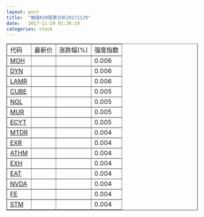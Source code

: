 ```yaml
---
layout: post
title:  "触碰R20股票分析20171129"
date:   2017-11-29 01:36:19
categories: stock
---
```

<script type="text/javascript">
var stockList = []
stockList.push('gb_moh');
stockList.push('gb_dyn');
stockList.push('gb_lamr');
stockList.push('gb_cube');
stockList.push('gb_ngl');
stockList.push('gb_mur');
stockList.push('gb_ecyt');
stockList.push('gb_mtdr');
stockList.push('gb_exr');
stockList.push('gb_athm');
stockList.push('gb_exh');
stockList.push('gb_eat');
stockList.push('gb_nvda');
stockList.push('gb_fe');
stockList.push('gb_stm');
</script>

<table border="1">
 <tr>
 <td>代码</td>
  <td>最新价</td>
  <td>涨跌幅(%)</td>
 <td>强度指数</td>
</tr>
  <tr id="moh"><td><a href="http://stock.finance.sina.com.cn/usstock/quotes/MOH.html" target="_blank">MOH</a></td><td></td><td></td><td>0.006</td></tr>
  <tr id="dyn"><td><a href="http://stock.finance.sina.com.cn/usstock/quotes/DYN.html" target="_blank">DYN</a></td><td></td><td></td><td>0.006</td></tr>
  <tr id="lamr"><td><a href="http://stock.finance.sina.com.cn/usstock/quotes/LAMR.html" target="_blank">LAMR</a></td><td></td><td></td><td>0.006</td></tr>
  <tr id="cube"><td><a href="http://stock.finance.sina.com.cn/usstock/quotes/CUBE.html" target="_blank">CUBE</a></td><td></td><td></td><td>0.005</td></tr>
  <tr id="ngl"><td><a href="http://stock.finance.sina.com.cn/usstock/quotes/NGL.html" target="_blank">NGL</a></td><td></td><td></td><td>0.005</td></tr>
  <tr id="mur"><td><a href="http://stock.finance.sina.com.cn/usstock/quotes/MUR.html" target="_blank">MUR</a></td><td></td><td></td><td>0.005</td></tr>
  <tr id="ecyt"><td><a href="http://stock.finance.sina.com.cn/usstock/quotes/ECYT.html" target="_blank">ECYT</a></td><td></td><td></td><td>0.005</td></tr>
  <tr id="mtdr"><td><a href="http://stock.finance.sina.com.cn/usstock/quotes/MTDR.html" target="_blank">MTDR</a></td><td></td><td></td><td>0.004</td></tr>
  <tr id="exr"><td><a href="http://stock.finance.sina.com.cn/usstock/quotes/EXR.html" target="_blank">EXR</a></td><td></td><td></td><td>0.004</td></tr>
  <tr id="athm"><td><a href="http://stock.finance.sina.com.cn/usstock/quotes/ATHM.html" target="_blank">ATHM</a></td><td></td><td></td><td>0.004</td></tr>
  <tr id="exh"><td><a href="http://stock.finance.sina.com.cn/usstock/quotes/EXH.html" target="_blank">EXH</a></td><td></td><td></td><td>0.004</td></tr>
  <tr id="eat"><td><a href="http://stock.finance.sina.com.cn/usstock/quotes/EAT.html" target="_blank">EAT</a></td><td></td><td></td><td>0.004</td></tr>
  <tr id="nvda"><td><a href="http://stock.finance.sina.com.cn/usstock/quotes/NVDA.html" target="_blank">NVDA</a></td><td></td><td></td><td>0.004</td></tr>
  <tr id="fe"><td><a href="http://stock.finance.sina.com.cn/usstock/quotes/FE.html" target="_blank">FE</a></td><td></td><td></td><td>0.004</td></tr>
  <tr id="stm"><td><a href="http://stock.finance.sina.com.cn/usstock/quotes/STM.html" target="_blank">STM</a></td><td></td><td></td><td>0.004</td></tr>
</table>
